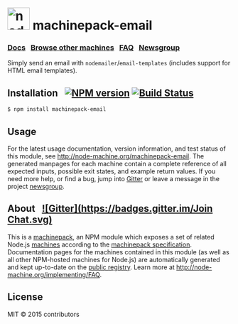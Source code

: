 <h1>
  <a href="http://node-machine.org" title="Node-Machine public registry"><img alt="node-machine logo" title="Node-Machine Project" src="http://node-machine.org/images/machine-anthropomorph-for-white-bg.png" width="50" /></a>
  machinepack-email
</h1>

### [Docs](http://node-machine.org/machinepack-email) &nbsp; [Browse other machines](http://node-machine.org/machinepacks) &nbsp;  [FAQ](http://node-machine.org/implementing/FAQ)  &nbsp;  [Newsgroup](https://groups.google.com/forum/?hl=en#!forum/node-machine)

Simply send an email with `nodemailer`/`email-templates` (includes support for HTML email templates).


## Installation &nbsp; [![NPM version](https://badge.fury.io/js/machinepack-email.svg)](http://badge.fury.io/js/machinepack-email) [![Build Status](https://travis-ci.org/wi2/machinepack-email.png?branch=master)](https://travis-ci.org/wi2/machinepack-email)

```sh
$ npm install machinepack-email
```

## Usage

For the latest usage documentation, version information, and test status of this module, see <a href="http://node-machine.org/machinepack-email" title="Simply send and reveive email  (for node.js)">http://node-machine.org/machinepack-email</a>.  The generated manpages for each machine contain a complete reference of all expected inputs, possible exit states, and example return values.  If you need more help, or find a bug, jump into [Gitter](https://gitter.im/node-machine/general) or leave a message in the project [newsgroup](https://groups.google.com/forum/?hl=en#!forum/node-machine).

## About  &nbsp; [![Gitter](https://badges.gitter.im/Join Chat.svg)](https://gitter.im/node-machine/general?utm_source=badge&utm_medium=badge&utm_campaign=pr-badge&utm_content=badge)

This is a [machinepack](http://node-machine.org/machinepacks), an NPM module which exposes a set of related Node.js [machines](http://node-machine.org/spec/machine) according to the [machinepack specification](http://node-machine.org/spec/machinepack).
Documentation pages for the machines contained in this module (as well as all other NPM-hosted machines for Node.js) are automatically generated and kept up-to-date on the <a href="http://node-machine.org" title="Public machine registry for Node.js">public registry</a>.
Learn more at <a href="http://node-machine.org/implementing/FAQ" title="Machine Project FAQ (for implementors)">http://node-machine.org/implementing/FAQ</a>.

## License

MIT &copy; 2015 contributors

